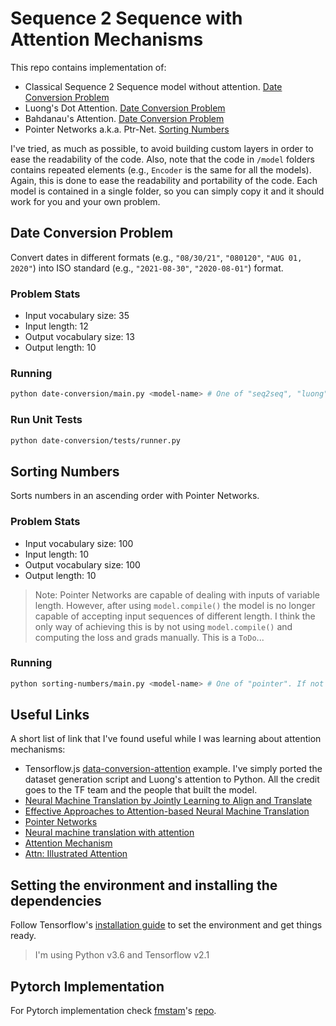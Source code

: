 # Sequence 2 Sequence with Attention Mechanisms
This repo contains implementation of:
- Classical Sequence 2 Sequence model without attention. [Date Conversion Problem](#date-conversion-problem)
- Luong's Dot Attention. [Date Conversion Problem](#date-conversion-problem)
- Bahdanau's Attention. [Date Conversion Problem](#date-conversion-problem)
- Pointer Networks a.k.a. Ptr-Net. [Sorting Numbers](#sorting-numbers)

I've tried, as much as possible, to avoid building custom layers in order to ease the readability of the code. Also, note that the code in `/model` folders contains repeated elements (e.g., `Encoder` is the same for all the models). Again, this is done to ease the readability and portability of the code. Each model is contained in a single folder, so you can simply copy it and it should work for you and your own problem.

## Date Conversion Problem
Convert dates in different formats (e.g., `"08/30/21"`, `"080120"`, `"AUG 01, 2020"`) into ISO standard (e.g., `"2021-08-30"`, `"2020-08-01"`) format.

### Problem Stats
- Input vocabulary size: 35
- Input length: 12
- Output vocabulary size: 13
- Output length: 10

### Running 
```bash
python date-conversion/main.py <model-name> # One of "seq2seq", "luong" or "bahdanau". If not provided "luong" will be used
```

### Run Unit Tests
```bash
python date-conversion/tests/runner.py
```

## Sorting Numbers
Sorts numbers in an ascending order with Pointer Networks.

### Problem Stats
- Input vocabulary size: 100
- Input length: 10
- Output vocabulary size: 100
- Output length: 10

> Note: Pointer Networks are capable of dealing with inputs of variable length. However, after using `model.compile()` the model is no longer capable of accepting input sequences of different length. I think the only way of achieving this is by not using `model.compile()` and computing the loss and grads manually. This is a `ToDo`...

### Running 
```bash
python sorting-numbers/main.py <model-name> # One of "pointer". If not provided "pointer" will be used
```

## Useful Links
A short list of link that I've found useful while I was learning about attention mechanisms:
- Tensorflow.js [data-conversion-attention](https://github.com/tensorflow/tfjs-examples/tree/master/date-conversion-attention) example. I've simply ported the dataset generation script and Luong's attention to Python. All the credit goes to the TF team and the people that built the model.
- [Neural Machine Translation by Jointly Learning to Align and Translate](https://arxiv.org/pdf/1409.0473.pdf)
- [Effective Approaches to Attention-based Neural Machine Translation](https://arxiv.org/abs/1508.04025)
- [Pointer Networks](https://arxiv.org/abs/1506.03134)
- [Neural machine translation with attention](https://www.tensorflow.org/tutorials/text/nmt_with_attention)
- [Attention Mechanism](https://blog.floydhub.com/attention-mechanism/)
- [Attn: Illustrated Attention](https://towardsdatascience.com/attn-illustrated-attention-5ec4ad276ee3)


## Setting the environment and installing the dependencies
Follow Tensorflow's [installation guide](https://www.tensorflow.org/install/pip) to set the environment and get things ready.

> I'm using Python v3.6 and Tensorflow v2.1

## Pytorch Implementation
For Pytorch implementation check [fmstam](https://github.com/fmstam)'s [repo](https://github.com/fmstam/seq2seq_with_deep_attention).

